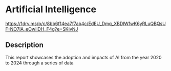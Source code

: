 # Artificial Intelligence
https://1drv.ms/p/c/8bb6f14ea7f7ab4c/EdEU_Dmq_XBDlWfwK6yRLuQBQsUF-NO7lA_eOwIlDH_F4g?e=SKivNJ

## Description
This report showcases the adoption and impacts of AI from the year 2020 to 2024 through a series of data



